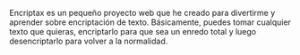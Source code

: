 Encriptax es un pequeño proyecto web que he creado para divertirme y aprender sobre encriptación de texto. Básicamente, puedes tomar cualquier texto que quieras, encriptarlo para que sea un enredo total y luego desencriptarlo para volver a la normalidad.
